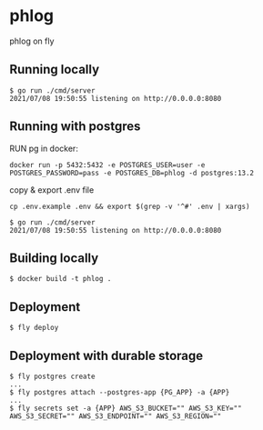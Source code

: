 # phlog

phlog on fly

## Running locally

```console
$ go run ./cmd/server
2021/07/08 19:50:55 listening on http://0.0.0.0:8080
```

## Running with postgres

RUN pg in docker:

`docker run -p 5432:5432 -e POSTGRES_USER=user -e POSTGRES_PASSWORD=pass -e POSTGRES_DB=phlog -d postgres:13.2`

copy & export .env file

`cp .env.example .env && export $(grep -v '^#' .env | xargs)`

```console
$ go run ./cmd/server
2021/07/08 19:50:55 listening on http://0.0.0.0:8080
```

## Building locally

```console
$ docker build -t phlog .
```

## Deployment

```console
$ fly deploy
```

## Deployment with durable storage

```console
$ fly postgres create
...
$ fly postgres attach --postgres-app {PG_APP} -a {APP}
...
$ fly secrets set -a {APP} AWS_S3_BUCKET="" AWS_S3_KEY="" AWS_S3_SECRET="" AWS_S3_ENDPOINT="" AWS_S3_REGION=""
```
